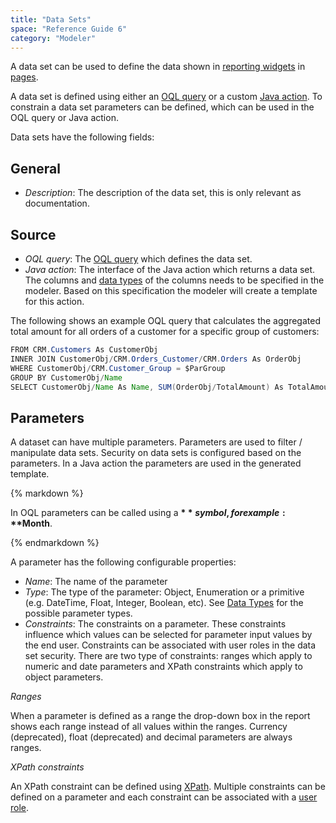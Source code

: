 ```yaml
---
title: "Data Sets"
space: "Reference Guide 6"
category: "Modeler"
---
```



A data set can be used to define the data shown in [reporting widgets](Report+Widgets) in [pages](Pages).

A data set is defined using either an [OQL query](OQL) or a custom [Java action](Java+Actions). To constrain a data set parameters can be defined, which can be used in the OQL query or Java action.

Data sets have the following fields:

## General

*   _Description_: The description of the data set, this is only relevant as documentation.

## Source

*   _OQL query_: The [OQL query](OQL) which defines the data set.
*   _Java action_: The interface of the Java action which returns a data set. The columns and [data types](Data+Types) of the columns needs to be specified in the modeler. Based on this specification the modeler will create a template for this action.

The following shows an example OQL query that calculates the aggregated total amount for all orders of a customer for a specific group of customers:

```java
FROM CRM.Customers As CustomerObj
INNER JOIN CustomerObj/CRM.Orders_Customer/CRM.Orders As OrderObj
WHERE CustomerObj/CRM.Customer_Group = $ParGroup
GROUP BY CustomerObj/Name
SELECT CustomerObj/Name As Name, SUM(OrderObj/TotalAmount) As TotalAmount
```

## Parameters

A dataset can have multiple parameters. Parameters are used to filter / manipulate data sets. Security on data sets is configured based on the parameters. In a Java action the parameters are used in the generated template.

<div class="alert alert-info">{% markdown %}

In OQL parameters can be called using a **$** symbol, for example: **$Month**.

{% endmarkdown %}</div>

A parameter has the following configurable properties:

*   _Name_: The name of the parameter
*   _Type_: The type of the parameter: Object, Enumeration or a primitive (e.g. DateTime, Float, Integer, Boolean, etc). See [Data Types](Data+Types) for the possible parameter types.
*   _Constraints_: The constraints on a parameter. These constraints influence which values can be selected for parameter input values by the end user. Constraints can be associated with user roles in the data set security. There are two type of constraints: ranges which apply to numeric and date parameters and XPath constraints which apply to object parameters.

_Ranges_

When a parameter is defined as a range the drop-down box in the report shows each range instead of all values within the ranges. Currency (deprecated), float (deprecated) and decimal parameters are always ranges.

_XPath constraints_

An XPath constraint can be defined using [XPath](XPath). Multiple constraints can be defined on a parameter and each constraint can be associated with a [user role](User+Roles).
